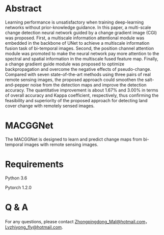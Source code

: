 # Abstract
Learning performance is unsatisfactory when training deep-learning networks without prior-knowledge guidance. In this paper, a multi-scale change detection neural network guided by a change gradient image (CGI) was proposed. First, a multiscale information attentional module was embedded in the backbone of UNet to achieve a multiscale information fusion task of bi-temporal images. Second, the position channel attention module was promoted to make the neural network pay more attention to the spectral and spatial information in the multiscale fused feature map. Finally, a change gradient guide module was proposed to optimize backpropagation and overcome the negative effects of pseudo-change. Compared with seven state-of-the-art methods using three pairs of real remote sensing images, the proposed approach could smoothen the salt-and-pepper noise from the detection maps and improve the detection accuracy. The quantitative improvement is about 1.67% and 3.00% in terms of overall accuracy and Kappa coefficient, respectively, thus confirming the feasibility and superiority of the proposed approach for detecting land cover change with remotely sensed images.
# MACGGNet
The MACGGNet is designed to learn and predict change maps from bi-temporal images with remote sensing images.
# Requirements
Python 3.6

Pytorch 1.2.0
# Q & A
For any questions, please contact Zhongpingdong_Mal@hotmail.com，Lvzhiyong_fly@hotmail.com.
